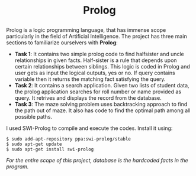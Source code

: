 # <p align="center"> Prolog <p>

Prolog is a logic programming language, that has immense scope particularly in the field of Artificial Intelligence. The project has three main sections to familiarize ourselvers with **Prolog**:

* **Task 1**: It contains two simple prolog code to find halfsister and uncle relationships in given facts. Half-sister is a rule that depends upon certain relationships between siblings. This logic is coded in Prolog and user gets as input the logical outputs, yes or no. If query contains variable then it returns the matching fact satisfying the query.
* **Task 2**: It contains a search application. Given two lists of student data, the prolog application searches for roll number or name provided as query. It retrives and displays the record from the database.
* **Task 3**: The maze solving problem uses backtracking approach to find the path out of maze. It also has code to find the optimal path among all possible paths.

I used SWI-Prolog to compile and execute the codes. Install it using:
```
$ sudo add-apt-repository ppa:swi-prolog/stable
$ sudo apt-get update
$ sudo apt-get install swi-prolog
```


*For the entire scope of this project, database is the hardcoded facts in the program.*